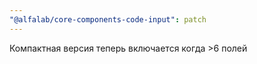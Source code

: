 ```yaml
---
"@alfalab/core-components-code-input": patch
---
```


Компактная версия теперь включается когда >6 полей
